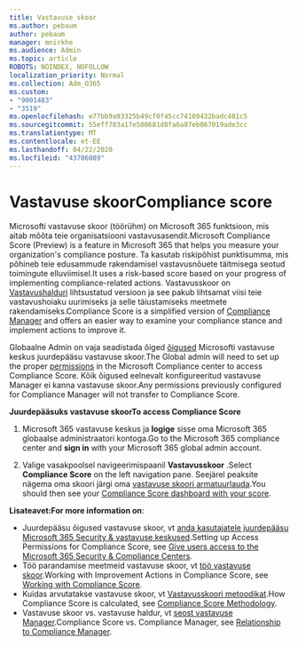 ```yaml
---
title: Vastavuse skoor
ms.author: pebaum
author: pebaum
manager: mnirkhe
ms.audience: Admin
ms.topic: article
ROBOTS: NOINDEX, NOFOLLOW
localization_priority: Normal
ms.collection: Adm_O365
ms.custom:
- "9001483"
- "3519"
ms.openlocfilehash: e77bb9a93325b49cf0f45cc74109432badc481c5
ms.sourcegitcommit: 55eff703a17e500681d8fa6a87eb067019ade3cc
ms.translationtype: MT
ms.contentlocale: et-EE
ms.lasthandoff: 04/22/2020
ms.locfileid: "43706089"
---
```

# <a name="compliance-score"></a><span data-ttu-id="e4ad4-102">Vastavuse skoor</span><span class="sxs-lookup"><span data-stu-id="e4ad4-102">Compliance score</span></span>

<span data-ttu-id="e4ad4-103">Microsofti vastavuse skoor (töörühm) on Microsoft 365 funktsioon, mis aitab mõõta teie organisatsiooni vastavusasendit.</span><span class="sxs-lookup"><span data-stu-id="e4ad4-103">Microsoft Compliance Score (Preview) is a feature in Microsoft 365 that helps you measure your organization's compliance posture.</span></span> <span data-ttu-id="e4ad4-104">Ta kasutab riskipõhist punktisumma, mis põhineb teie edusammude rakendamisel vastavusnõuete täitmisega seotud toimingute elluviimisel.</span><span class="sxs-lookup"><span data-stu-id="e4ad4-104">It uses a risk-based score based on your progress of implementing compliance-related actions.</span></span>   <span data-ttu-id="e4ad4-105">Vastavusskoor on [Vastavushalduri](https://docs.microsoft.com/microsoft-365/compliance/compliance-manager-overview) lihtsustatud versioon ja see pakub lihtsamat viisi teie vastavushoiaku uurimiseks ja selle täiustamiseks meetmete rakendamiseks.</span><span class="sxs-lookup"><span data-stu-id="e4ad4-105">Compliance Score is a simplified version of [Compliance Manager](https://docs.microsoft.com/microsoft-365/compliance/compliance-manager-overview) and offers an easier way to examine your compliance stance and implement actions to improve it.</span></span> 

<span data-ttu-id="e4ad4-106">Globaalne Admin on vaja seadistada õiged [õigused](https://docs.microsoft.com/microsoft-365/security/office-365-security/permissions-in-the-security-and-compliance-center) Microsofti vastavuse keskus juurdepääsu vastavuse skoor.</span><span class="sxs-lookup"><span data-stu-id="e4ad4-106">The Global admin will need to set up the proper [permissions](https://docs.microsoft.com/microsoft-365/security/office-365-security/permissions-in-the-security-and-compliance-center) in the Microsoft Compliance center to access Compliance Score.</span></span>  <span data-ttu-id="e4ad4-107">Kõik õigused eelnevalt konfigureeritud vastavuse Manager ei kanna vastavuse skoor.</span><span class="sxs-lookup"><span data-stu-id="e4ad4-107">Any permissions previously configured for Compliance Manager will not transfer to Compliance Score.</span></span>

<span data-ttu-id="e4ad4-108">**Juurdepääsuks vastavuse skoor**</span><span class="sxs-lookup"><span data-stu-id="e4ad4-108">**To access Compliance Score**</span></span>

1. <span data-ttu-id="e4ad4-109">Microsoft 365 vastavuse keskus ja **logige** sisse oma Microsoft 365 globaalse administraatori kontoga.</span><span class="sxs-lookup"><span data-stu-id="e4ad4-109">Go to the Microsoft 365 compliance center and **sign in** with your Microsoft 365 global admin account.</span></span>

2. <span data-ttu-id="e4ad4-110">Valige vasakpoolsel navigeerimispaanil **Vastavusskoor** .</span><span class="sxs-lookup"><span data-stu-id="e4ad4-110">Select **Compliance Score** on the left navigation pane.</span></span> <span data-ttu-id="e4ad4-111">Seejärel peaksite nägema oma skoori järgi oma [vastavuse skoori armatuurlauda](https://docs.microsoft.com/microsoft-365/compliance/compliance-score-setup#understand-the-compliance-score-dashboard).</span><span class="sxs-lookup"><span data-stu-id="e4ad4-111">You should then see your [Compliance Score dashboard with your score](https://docs.microsoft.com/microsoft-365/compliance/compliance-score-setup#understand-the-compliance-score-dashboard).</span></span>
 

<span data-ttu-id="e4ad4-112">**Lisateavet:**</span><span class="sxs-lookup"><span data-stu-id="e4ad4-112">**For more information on**:</span></span>

- <span data-ttu-id="e4ad4-113">Juurdepääsu õigused vastavuse skoor, vt [anda kasutajatele juurdepääsu Microsoft 365 Security & vastavuse keskused](https://docs.microsoft.com/microsoft-365/security/office-365-security/grant-access-to-the-security-and-compliance-center).</span><span class="sxs-lookup"><span data-stu-id="e4ad4-113">Setting up Access Permissions for Compliance Score, see [Give users access to the Microsoft 365 Security & Compliance Centers](https://docs.microsoft.com/microsoft-365/security/office-365-security/grant-access-to-the-security-and-compliance-center).</span></span>
- <span data-ttu-id="e4ad4-114">Töö parandamise meetmeid vastavuse skoor, vt [töö vastavuse skoor](https://docs.microsoft.com/microsoft-365/compliance/working-with-compliance-score).</span><span class="sxs-lookup"><span data-stu-id="e4ad4-114">Working with Improvement Actions in Compliance Score, see  [Working with Compliance Score](https://docs.microsoft.com/microsoft-365/compliance/working-with-compliance-score).</span></span>
- <span data-ttu-id="e4ad4-115">Kuidas arvutatakse vastavuse skoor, vt [Vastavusskoori metoodikat](https://docs.microsoft.com/microsoft-365/compliance/compliance-score-methodology).</span><span class="sxs-lookup"><span data-stu-id="e4ad4-115">How Compliance Score is calculated, see [Compliance Score Methodology](https://docs.microsoft.com/microsoft-365/compliance/compliance-score-methodology).</span></span>
- <span data-ttu-id="e4ad4-116">Vastavuse skoor vs. vastavuse haldur, vt [seost vastavuse Manager](https://docs.microsoft.com/microsoft-365/compliance/compliance-score#relationship-to-compliance-manager).</span><span class="sxs-lookup"><span data-stu-id="e4ad4-116">Compliance Score vs. Compliance Manager, see [Relationship to Compliance Manager](https://docs.microsoft.com/microsoft-365/compliance/compliance-score#relationship-to-compliance-manager).</span></span>


